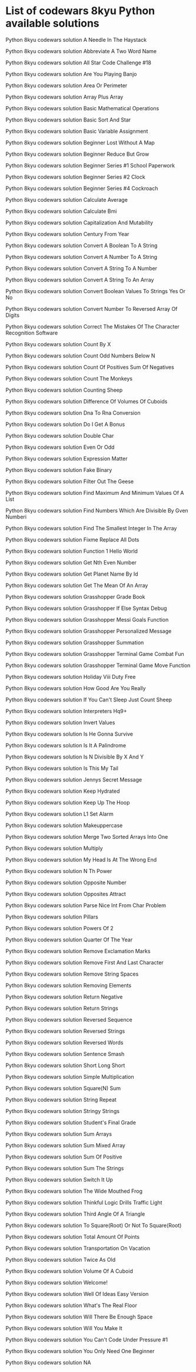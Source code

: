 # List of codewars 8kyu Python available solutions

Python 8kyu codewars solution A Needle In The Haystack

Python 8kyu codewars solution Abbreviate A Two Word Name

Python 8kyu codewars solution All Star Code Challenge #18

Python 8kyu codewars solution Are You Playing Banjo

Python 8kyu codewars solution Area Or Perimeter

Python 8kyu codewars solution Array Plus Array

Python 8kyu codewars solution Basic Mathematical Operations

Python 8kyu codewars solution Basic Sort And Star

Python 8kyu codewars solution Basic Variable Assignment

Python 8kyu codewars solution Beginner Lost Without A Map

Python 8kyu codewars solution Beginner Reduce But Grow

Python 8kyu codewars solution Beginner Series #1 School Paperwork

Python 8kyu codewars solution Beginner Series #2 Clock

Python 8kyu codewars solution Beginner Series #4 Cockroach

Python 8kyu codewars solution Calculate Average

Python 8kyu codewars solution Calculate Bmi

Python 8kyu codewars solution Capitalization And Mutability

Python 8kyu codewars solution Century From Year

Python 8kyu codewars solution Convert A Boolean To A String

Python 8kyu codewars solution Convert A Number To A String

Python 8kyu codewars solution Convert A String To A Number

Python 8kyu codewars solution Convert A String To An Array

Python 8kyu codewars solution Convert Boolean Values To Strings Yes Or No

Python 8kyu codewars solution Convert Number To Reversed Array Of Digits

Python 8kyu codewars solution Correct The Mistakes Of The Character Recognition Software

Python 8kyu codewars solution Count By X

Python 8kyu codewars solution Count Odd Numbers Below N

Python 8kyu codewars solution Count Of Positives Sum Of Negatives

Python 8kyu codewars solution Count The Monkeys

Python 8kyu codewars solution Counting Sheep

Python 8kyu codewars solution Difference Of Volumes Of Cuboids

Python 8kyu codewars solution Dna To Rna Conversion

Python 8kyu codewars solution Do I Get A Bonus

Python 8kyu codewars solution Double Char

Python 8kyu codewars solution Even Or Odd

Python 8kyu codewars solution Expression Matter

Python 8kyu codewars solution Fake Binary

Python 8kyu codewars solution Filter Out The Geese

Python 8kyu codewars solution Find Maximum And Minimum Values Of A List

Python 8kyu codewars solution Find Numbers Which Are Divisible By Gven Numberi

Python 8kyu codewars solution Find The Smallest Integer In The Array

Python 8kyu codewars solution Fixme Replace All Dots

Python 8kyu codewars solution Function 1 Hello World

Python 8kyu codewars solution Get Nth Even Number

Python 8kyu codewars solution Get Planet Name By Id

Python 8kyu codewars solution Get The Mean Of An Array

Python 8kyu codewars solution Grasshopper Grade Book

Python 8kyu codewars solution Grasshopper If Else Syntax Debug

Python 8kyu codewars solution Grasshopper Messi Goals Function

Python 8kyu codewars solution Grasshopper Personalized Message

Python 8kyu codewars solution Grasshopper Summation

Python 8kyu codewars solution Grasshopper Terminal Game Combat Fun

Python 8kyu codewars solution Grasshopper Terminal Game Move Function

Python 8kyu codewars solution Holiday Viii Duty Free

Python 8kyu codewars solution How Good Are You Really

Python 8kyu codewars solution If You Can't Sleep Just Count Sheep

Python 8kyu codewars solution Interpreters Hq9+

Python 8kyu codewars solution Invert Values

Python 8kyu codewars solution Is He Gonna Survive

Python 8kyu codewars solution Is It A Palindrome

Python 8kyu codewars solution Is N Divisible By X And Y

Python 8kyu codewars solution Is This My Tail

Python 8kyu codewars solution Jennys Secret Message

Python 8kyu codewars solution Keep Hydrated

Python 8kyu codewars solution Keep Up The Hoop

Python 8kyu codewars solution L1 Set Alarm

Python 8kyu codewars solution Makeuppercase

Python 8kyu codewars solution Merge Two Sorted Arrays Into One

Python 8kyu codewars solution Multiply

Python 8kyu codewars solution My Head Is At The Wrong End

Python 8kyu codewars solution N Th Power

Python 8kyu codewars solution Opposite Number

Python 8kyu codewars solution Opposites Attract

Python 8kyu codewars solution Parse Nice Int From Char Problem

Python 8kyu codewars solution Pillars

Python 8kyu codewars solution Powers Of 2

Python 8kyu codewars solution Quarter Of The Year

Python 8kyu codewars solution Remove Exclamation Marks

Python 8kyu codewars solution Remove First And Last Character

Python 8kyu codewars solution Remove String Spaces

Python 8kyu codewars solution Removing Elements

Python 8kyu codewars solution Return Negative

Python 8kyu codewars solution Return Strings

Python 8kyu codewars solution Reversed Sequence

Python 8kyu codewars solution Reversed Strings

Python 8kyu codewars solution Reversed Words

Python 8kyu codewars solution Sentence Smash

Python 8kyu codewars solution Short Long Short

Python 8kyu codewars solution Simple Multiplication

Python 8kyu codewars solution Square(N) Sum

Python 8kyu codewars solution String Repeat

Python 8kyu codewars solution Stringy Strings

Python 8kyu codewars solution Student's Final Grade

Python 8kyu codewars solution Sum Arrays

Python 8kyu codewars solution Sum Mixed Array

Python 8kyu codewars solution Sum Of Positive

Python 8kyu codewars solution Sum The Strings

Python 8kyu codewars solution Switch It Up

Python 8kyu codewars solution The Wide Mouthed Frog

Python 8kyu codewars solution Thinkful Logic Drills Traffic Light

Python 8kyu codewars solution Third Angle Of A Triangle

Python 8kyu codewars solution To Square(Root) Or Not To Square(Root)

Python 8kyu codewars solution Total Amount Of Points

Python 8kyu codewars solution Transportation On Vacation

Python 8kyu codewars solution Twice As Old

Python 8kyu codewars solution Volume Of A Cuboid

Python 8kyu codewars solution Welcome!

Python 8kyu codewars solution Well Of Ideas Easy Version

Python 8kyu codewars solution What's The Real Floor

Python 8kyu codewars solution Will There Be Enough Space

Python 8kyu codewars solution Will You Make It

Python 8kyu codewars solution You Can't Code Under Pressure #1

Python 8kyu codewars solution You Only Need One Beginner

Python 8kyu codewars solution NA

